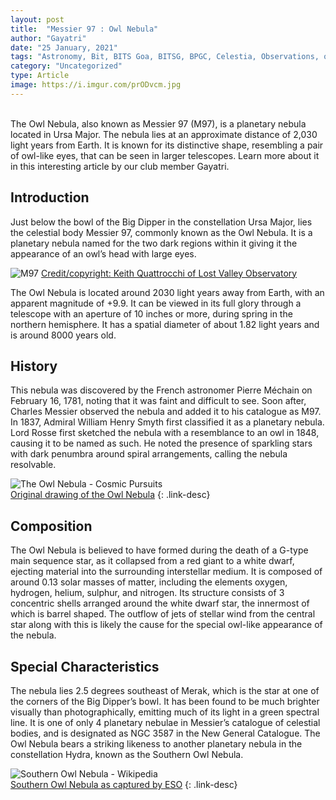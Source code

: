 ```yaml
---
layout: post
title:  "Messier 97 : Owl Nebula"
author: "Gayatri"
date: "25 January, 2021"
tags: "Astronomy, Bit, BITS Goa, BITSG, BPGC, Celestia, Observations, owl nebula, messier 97, SEDS, SEDS Celestia, star cluster, space"
category: "Uncategorized"
type: Article
image: https://i.imgur.com/prODvcm.jpg
---
```

\
The Owl Nebula, also known as Messier 97 (M97), is a planetary nebula located in Ursa Major. The nebula lies at an approximate distance of 2,030 light years from Earth. It is known for its distinctive shape, resembling a pair of owl-like eyes, that can be seen in larger telescopes. Learn more about it in this interesting article by our club member Gayatri.

## Introduction

Just below the bowl of the Big Dipper in the constellation Ursa Major, lies the celestial body Messier 97, commonly known as the Owl Nebula. It is a planetary nebula named for the two dark regions within it giving it the appearance of an owl’s head with large eyes.

![M97](https://i.imgur.com/g7Z0p0P.jpg)
[Credit/copyright: Keith Quattrocchi of Lost Valley Observatory](http://www.lostvalleyobservatory.com/m97.html)

The Owl Nebula is located around 2030 light years away from Earth, with an apparent magnitude of +9.9. It can be viewed in its full glory through a telescope with an aperture of 10 inches or more, during spring in the northern hemisphere. It has a spatial diameter of about 1.82 light years and is around 8000 years old.

## History

This nebula was discovered by the French astronomer Pierre Méchain on February 16, 1781, noting that it was faint and difficult to see. Soon after, Charles Messier observed the nebula and added it to his catalogue as M97. In 1837, Admiral William Henry Smyth first classified it as a planetary nebula. Lord Rosse first sketched the nebula with a resemblance to an owl in 1848, causing it to be named as such. He noted the presence of sparkling stars with dark penumbra around spiral arrangements, calling the nebula resolvable.

![The Owl Nebula - Cosmic Pursuits](http://cosmicpursuits.com/wp-content/uploads/2015/05/m97-owl-nebula.jpg)
\
[Original drawing of the Owl Nebula]()
{: .link-desc}

## Composition

The Owl Nebula is believed to have formed during the death of a G-type main sequence star, as it collapsed from a red giant to a white dwarf, ejecting material into the surrounding interstellar medium. It is composed of around 0.13 solar masses of matter, including the elements oxygen, hydrogen, helium, sulphur, and nitrogen. Its structure consists of 3 concentric shells arranged around the white dwarf star, the innermost of which is barrel shaped. The outflow of jets of stellar wind from the central star along with this is likely the cause for the special owl-like appearance of the nebula.

## Special Characteristics

The nebula lies 2.5 degrees southeast of Merak, which is the star at one of the corners of the Big Dipper’s bowl. It has been found to be much brighter visually than photographically, emitting much of its light in a green spectral line. It is one of only 4 planetary nebulae in Messier’s catalogue of celestial bodies, and is designated as NGC 3587 in the New General Catalogue. The Owl Nebula bears a striking likeness to another planetary nebula in the constellation Hydra, known as the Southern Owl Nebula.

![Southern Owl Nebula - Wikipedia](https://upload.wikimedia.org/wikipedia/commons/0/0f/Eso1532a.jpg)
\
[Southern Owl Nebula as captured by ESO](https://www.eso.org/public/news/eso1532/)
{: .link-desc}



